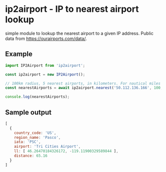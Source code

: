 # ip2airport - IP to nearest airport lookup

simple module to lookup the nearest airport to a given IP address. Public data from https://ourairports.com/data/.

## Example

```js
import IP2Airport from 'ip2airport';

const ip2airport = new IP2Airport();

// 100km radius, 5 nearest airports, in kilometers. For nautical miles use "N" instead of "K".
const nearestAirports = await ip2airport.nearest('50.112.136.166', 100, 5, 'K');

console.log(nearestAirports);
```

## Sample output

```js
[
  {
    country_code: 'US',
    region_name: 'Pasco',
    iata: 'PSC',
    airport: 'Tri Cities Airport',
    ll: [ 46.26470184326172, -119.11900329589844 ],
    distance: 65.16
  }
]
```
